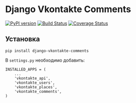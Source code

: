 Django Vkontakte Comments
======================

[![PyPI version](https://badge.fury.io/py/django-vkontakte-comments.png)](http://badge.fury.io/py/django-vkontakte-comments) [![Build Status](https://travis-ci.org/Andertaker/django-vkontakte-comments.png?branch=master)](https://travis-ci.org/Andertaker/django-vkontakte-comments) [![Coverage Status](https://coveralls.io/repos/Andertaker/django-vkontakte-comments/badge.png?branch=master)](https://coveralls.io/r/Andertaker/django-vkontakte-comments)

Установка
---------

    pip install django-vkontakte-comments

В `settings.py` необходимо добавить:

    INSTALLED_APPS = (
        ...
        'vkontakte_api',
        'vkontakte_users',
        'vkontakte_places',
        'vkontakte_comments',
    )
